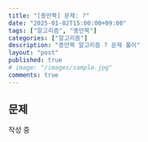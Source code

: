 ```yaml
---
title: "[종만북] 문제: ?"
date: "2025-01-02T15:00:00+09:00"
tags: ["알고리즘", "종만북"]
categories: ["알고리즘"]
description: "종만북 알고리즘 ? 문제 풀이"
layout: "post"
published: true
# image: "/images/sample.jpg"
comments: true
---
```


## 문제
작성 중